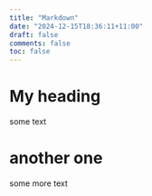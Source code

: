 ```yaml
---
title: "Markdown"
date: "2024-12-15T18:36:11+11:00"
draft: false
comments: false
toc: false
---
```



# My heading

some text

# another one

some more text

